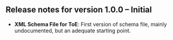 ## Release notes for version 1.0.0 – Initial

+ **XML Schema File for ToE**: First version of schema file, mainly undocumented, but an adequate starting point.